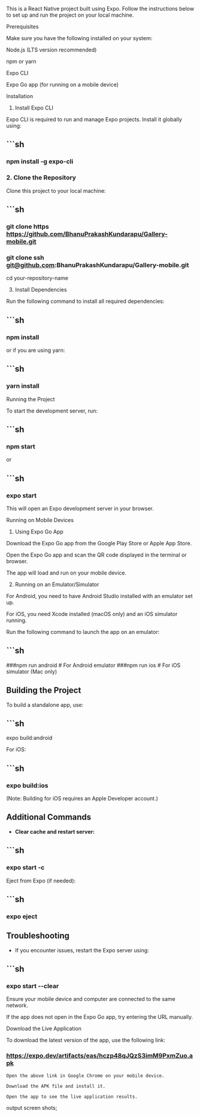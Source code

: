 This is a React Native project built using Expo. Follow the instructions below to set up and run the project on your local machine.

Prerequisites

Make sure you have the following installed on your system:

Node.js (LTS version recommended)

npm or yarn

Expo CLI

Expo Go app (for running on a mobile device)

Installation

1. Install Expo CLI

Expo CLI is required to run and manage Expo projects. Install it globally using:

## ```sh

### npm install -g expo-cli


### 2. Clone the Repository

Clone this project to your local machine:

## ```sh
### git clone https https://github.com/BhanuPrakashKundarapu/Gallery-mobile.git

### git clone ssh git@github.com:BhanuPrakashKundarapu/Gallery-mobile.git

cd your-repository-name

3. Install Dependencies

Run the following command to install all required dependencies:

## ```sh

### npm install


or if you are using yarn:

## ```sh
### yarn install

Running the Project

To start the development server, run:

## ```sh

### npm start


or

## ```sh
### expo start

This will open an Expo development server in your browser.

Running on Mobile Devices

1. Using Expo Go App

Download the Expo Go app from the Google Play Store or Apple App Store.

Open the Expo Go app and scan the QR code displayed in the terminal or browser.

The app will load and run on your mobile device.

2. Running on an Emulator/Simulator

For Android, you need to have Android Studio installed with an emulator set up.

For iOS, you need Xcode installed (macOS only) and an iOS simulator running.

Run the following command to launch the app on an emulator:

## ```sh

###npm run android  # For Android emulator
###npm run ios      # For iOS simulator (Mac only)


## Building the Project

To build a standalone app, use:

## ```sh
expo build:android

For iOS:

## ```sh

### expo build:ios


(Note: Building for iOS requires an Apple Developer account.)

## Additional Commands

- **Clear cache and restart server:**

## ```sh
### expo start -c

Eject from Expo (if needed):

## ```sh

### expo eject


## Troubleshooting

- If you encounter issues, restart the Expo server using:

## ```sh
### expo start --clear

Ensure your mobile device and computer are connected to the same network.

If the app does not open in the Expo Go app, try entering the URL manually.




Download the Live Application

To download the latest version of the app, use the following link: 
### https://expo.dev/artifacts/eas/hczp48qJQzS3imM9PxmZuo.apk

`Open the above link in Google Chrome on your mobile device.`

`Download the APK file and install it.`

`Open the app to see the live application results.`




output screen shots;

